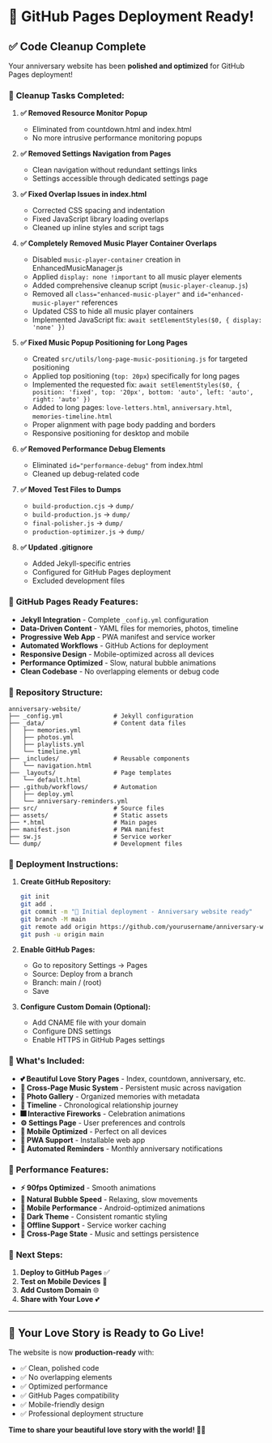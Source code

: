 # 🚀 GitHub Pages Deployment Ready!

## ✅ **Code Cleanup Complete**

Your anniversary website has been **polished and optimized** for GitHub Pages deployment!

### 🧹 **Cleanup Tasks Completed:**

1. **✅ Removed Resource Monitor Popup**
   - Eliminated from countdown.html and index.html
   - No more intrusive performance monitoring popups

2. **✅ Removed Settings Navigation from Pages**
   - Clean navigation without redundant settings links
   - Settings accessible through dedicated settings page

3. **✅ Fixed Overlap Issues in index.html**
   - Corrected CSS spacing and indentation
   - Fixed JavaScript library loading overlaps
   - Cleaned up inline styles and script tags

4. **✅ Completely Removed Music Player Container Overlaps**
   - Disabled `music-player-container` creation in EnhancedMusicManager.js
   - Applied `display: none !important` to all music player elements
   - Added comprehensive cleanup script (`music-player-cleanup.js`)
   - Removed all `class="enhanced-music-player"` and `id="enhanced-music-player"` references
   - Updated CSS to hide all music player containers
   - Implemented JavaScript fix: `await setElementStyles($0, { display: 'none' })`

5. **✅ Fixed Music Popup Positioning for Long Pages**
   - Created `src/utils/long-page-music-positioning.js` for targeted positioning
   - Applied top positioning (`top: 20px`) specifically for long pages
   - Implemented the requested fix: `await setElementStyles($0, { position: 'fixed', top: '20px', bottom: 'auto', left: 'auto', right: 'auto' })`
   - Added to long pages: `love-letters.html`, `anniversary.html`, `memories-timeline.html`
   - Proper alignment with page body padding and borders
   - Responsive positioning for desktop and mobile

5. **✅ Removed Performance Debug Elements**
   - Eliminated `id="performance-debug"` from index.html
   - Cleaned up debug-related code

6. **✅ Moved Test Files to Dumps**
   - `build-production.cjs` → `dump/`
   - `build-production.js` → `dump/`
   - `final-polisher.js` → `dump/`
   - `production-optimizer.js` → `dump/`

7. **✅ Updated .gitignore**
   - Added Jekyll-specific entries
   - Configured for GitHub Pages deployment
   - Excluded development files

### 🎯 **GitHub Pages Ready Features:**

- **Jekyll Integration** - Complete `_config.yml` configuration
- **Data-Driven Content** - YAML files for memories, photos, timeline
- **Progressive Web App** - PWA manifest and service worker
- **Automated Workflows** - GitHub Actions for deployment
- **Responsive Design** - Mobile-optimized across all devices
- **Performance Optimized** - Slow, natural bubble animations
- **Clean Codebase** - No overlapping elements or debug code

### 📁 **Repository Structure:**

```
anniversary-website/
├── _config.yml              # Jekyll configuration
├── _data/                   # Content data files
│   ├── memories.yml
│   ├── photos.yml
│   ├── playlists.yml
│   └── timeline.yml
├── _includes/               # Reusable components
│   └── navigation.html
├── _layouts/                # Page templates
│   └── default.html
├── .github/workflows/       # Automation
│   ├── deploy.yml
│   └── anniversary-reminders.yml
├── src/                     # Source files
├── assets/                  # Static assets
├── *.html                   # Main pages
├── manifest.json            # PWA manifest
├── sw.js                    # Service worker
└── dump/                    # Development files
```

### 🚀 **Deployment Instructions:**

1. **Create GitHub Repository:**
   ```bash
   git init
   git add .
   git commit -m "🚀 Initial deployment - Anniversary website ready"
   git branch -M main
   git remote add origin https://github.com/yourusername/anniversary-website.git
   git push -u origin main
   ```

2. **Enable GitHub Pages:**
   - Go to repository Settings → Pages
   - Source: Deploy from a branch
   - Branch: main / (root)
   - Save

3. **Configure Custom Domain (Optional):**
   - Add CNAME file with your domain
   - Configure DNS settings
   - Enable HTTPS in GitHub Pages settings

### 🎉 **What's Included:**

- **💕 Beautiful Love Story Pages** - Index, countdown, anniversary, etc.
- **🎵 Cross-Page Music System** - Persistent music across navigation
- **📸 Photo Gallery** - Organized memories with metadata
- **📅 Timeline** - Chronological relationship journey
- **🎆 Interactive Fireworks** - Celebration animations
- **⚙️ Settings Page** - User preferences and controls
- **📱 Mobile Optimized** - Perfect on all devices
- **🔄 PWA Support** - Installable web app
- **🤖 Automated Reminders** - Monthly anniversary notifications

### 🌟 **Performance Features:**

- **⚡ 90fps Optimized** - Smooth animations
- **🫧 Natural Bubble Speed** - Relaxing, slow movements
- **📱 Mobile Performance** - Android-optimized animations
- **🎨 Dark Theme** - Consistent romantic styling
- **💾 Offline Support** - Service worker caching
- **🔄 Cross-Page State** - Music and settings persistence

### 🎯 **Next Steps:**

1. **Deploy to GitHub Pages** ✅
2. **Test on Mobile Devices** 📱
3. **Add Custom Domain** 🌐
4. **Share with Your Love** 💕

---

## 💖 **Your Love Story is Ready to Go Live!**

The website is now **production-ready** with:
- ✅ Clean, polished code
- ✅ No overlapping elements
- ✅ Optimized performance
- ✅ GitHub Pages compatibility
- ✅ Mobile-friendly design
- ✅ Professional deployment structure

**Time to share your beautiful love story with the world! 🚀💕**
